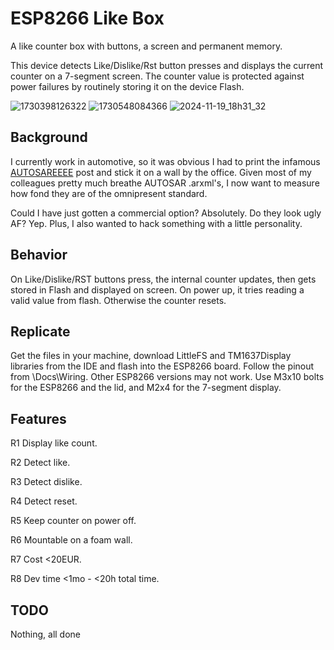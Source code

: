# ESP8266 Like Box

A like counter box with buttons, a screen and permanent memory.

This device detects Like/Dislike/Rst button presses and displays the current counter on a 7-segment screen. The counter value is protected against power failures by routinely storing it on the device Flash.

![1730398126322](https://github.com/user-attachments/assets/f102efa9-b3e8-420e-80cb-10e587725714)
![1730548084366](https://github.com/user-attachments/assets/cd69c498-098e-4ac2-b436-41b7927aaee7)
![2024-11-19_18h31_32](https://github.com/user-attachments/assets/ed7edb01-5d28-4bd1-8359-39e6fea43022)

## Background

I currently work in automotive, so it was obvious I had to print the infamous [AUTOSAREEEE](https://www.reddit.com/r/embedded/comments/leq366/comment/gmiq6d0/) post and stick it on a wall by the office. Given most of my colleagues pretty much breathe AUTOSAR .arxml's, I now want to measure how fond they are of the omnipresent standard.

Could I have just gotten a commercial option? Absolutely. Do they look ugly AF? Yep. Plus, I also wanted to hack something with a little personality.

## Behavior

On Like/Dislike/RST buttons press, the internal counter updates, then gets stored in Flash and displayed on screen.
On power up, it tries reading a valid value from flash. Otherwise the counter resets.

## Replicate

Get the files in your machine, download LittleFS and TM1637Display libraries from the IDE and flash into the ESP8266 board. Follow the pinout from \Docs\Wiring. Other ESP8266 versions may not work. Use M3x10 bolts for the ESP8266 and the lid, and M2x4 for the 7-segment display.

## Features

R1 Display like count.

R2 Detect like.

R3 Detect dislike.

R4 Detect reset.

R5 Keep counter on power off.

R6 Mountable on a foam wall.

R7 Cost <20EUR.

R8 Dev time <1mo - <20h total time.

## TODO

Nothing, all done
